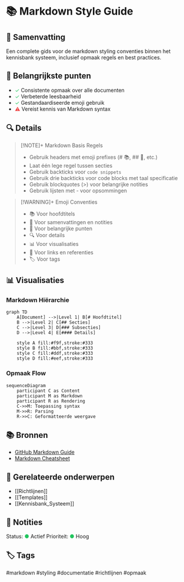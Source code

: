 # 📚 Markdown Style Guide

## 📝 Samenvatting

Een complete gids voor de markdown styling conventies binnen het kennisbank systeem, inclusief opmaak regels en best practices.

## 🎯 Belangrijkste punten

- <span style="color: #22c55e;">✓</span> Consistente opmaak over alle documenten
- <span style="color: #22c55e;">✓</span> Verbeterde leesbaarheid
- <span style="color: #22c55e;">✓</span> Gestandaardiseerde emoji gebruik
- <span style="color: #ef4444;">⚠</span> Vereist kennis van Markdown syntax

## 🔍 Details

> [!NOTE]+ Markdown Basis Regels
> - Gebruik headers met emoji prefixes (# 📚, ## 📝, etc.)
> - Laat één lege regel tussen secties
> - Gebruik backticks voor `code snippets`
> - Gebruik drie backticks voor code blocks met taal specificatie
> - Gebruik blockquotes (>) voor belangrijke notities
> - Gebruik lijsten met - voor opsommingen

> [!WARNING]+ Emoji Conventies
> - 📚 Voor hoofdtitels
> - 📝 Voor samenvattingen en notities
> - 🎯 Voor belangrijke punten
> - 🔍 Voor details
> - 📊 Voor visualisaties
> - 🔗 Voor links en referenties
> - 🏷️ Voor tags

## 📊 Visualisaties

### Markdown Hiërarchie
```mermaid
graph TD
    A[Document] -->|Level 1| B[# Hoofdtitel]
    B -->|Level 2| C[## Secties]
    C -->|Level 3| D[### Subsecties]
    D -->|Level 4| E[#### Details]
    
    style A fill:#f9f,stroke:#333
    style B fill:#bbf,stroke:#333
    style C fill:#ddf,stroke:#333
    style D fill:#eef,stroke:#333
```

### Opmaak Flow
```mermaid
sequenceDiagram
    participant C as Content
    participant M as Markdown
    participant R as Rendering
    C->>M: Toepassing syntax
    M->>R: Parsing
    R->>C: Geformatteerde weergave
```

## 📚 Bronnen

- [GitHub Markdown Guide](https://docs.github.com/en/get-started/writing-on-github/getting-started-with-writing-and-formatting-on-github/basic-writing-and-formatting-syntax)
- [Markdown Cheatsheet](https://www.markdownguide.org/cheat-sheet/)

## 🔗 Gerelateerde onderwerpen

- [[Richtlijnen]]
- [[Templates]]
- [[Kennisbank_Systeem]]

## 📝 Notities

Status: <span style="color: #22c55e;">●</span> Actief
Prioriteit: <span style="color: #22c55e;">●</span> Hoog

## 🏷️ Tags

#markdown #styling #documentatie #richtlijnen #opmaak
